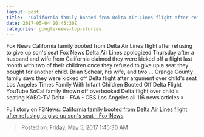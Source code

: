 ```yaml
---
layout: post
title:  "California family booted from Delta Air Lines flight after refusing to give up son's seat - Fox News"
date: 2017-05-04 20:45:30Z
categories: google-news-top-stories
---
```


Fox News California family booted from Delta Air Lines flight after refusing to give up son's seat Fox News Delta Air Lines apologized Thursday after a husband and wife from California claimed they were kicked off a flight last month with two of their children once they refused to give up a seat they bought for another child. Brian Schear, his wife, and two ... Orange County family says they were kicked off Delta flight after argument over child's seat Los Angeles Times Family With Infant Children Booted Off Delta Flight YouTube SoCal family thrown off overbooked Delta flight over child's seating KABC-TV Delta - FAA - CBS Los Angeles all 116 news articles »


Full story on F3News: [California family booted from Delta Air Lines flight after refusing to give up son's seat - Fox News](http://www.f3nws.com/n/vhs4FH)

> Posted on: Friday, May 5, 2017 1:45:30 AM
